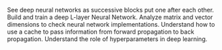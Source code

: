 See deep neural networks as successive blocks put one after each other.
Build and train a deep L-layer Neural Network.
Analyze matrix and vector dimensions to check neural network implementations.
Understand how to use a cache to pass information from forward propagation to back propagation.
Understand the role of hyperparameters in deep learning.
